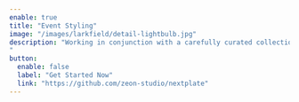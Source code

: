 ```yaml
---
enable: true
title: "Event Styling"
image: "/images/larkfield/detail-lightbulb.jpg"
description: "Working in conjunction with a carefully curated collection of creatives and party professionals we can stage any venue for your special events.  Focusing on contemporary styling, we can provide unique and stylish interior settings which create memorable occasions.  Our event styling service is available in private homes and commercial venues.
"
button:
  enable: false
  label: "Get Started Now"
  link: "https://github.com/zeon-studio/nextplate"
---
```

